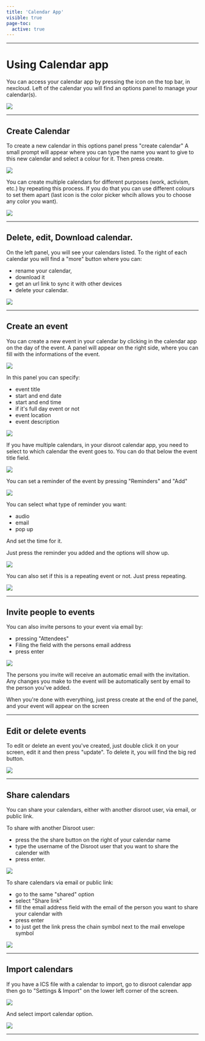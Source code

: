 ```yaml
---
title: 'Calendar App'
visible: true
page-toc:
  active: true
---
```


------------
# Using Calendar app

You can access your calendar app by pressing the icon on the top bar, in nexcloud.
Left of the calendar you will find an options panel to manage your calendar(s).

![](calendar_main.png)

--------------
## Create Calendar
To create a new calendar in this options panel press "create calendar"
A small prompt will appear where you can type the name you want to give to this new calendar and select a colour for it.
Then press create.<br>

![](calendar_add_new.png)

You can create multiple calendars for different purposes (work, activism, etc.) by repeating this process. If you do that you can use different colours to set them apart (last icon is the color picker whcih allows you to choose any color you want).

![](calendar_list.png)

-----------------------
## Delete, edit, Download calendar.
On the left panel, you will see your calendars listed. To the right of each calendar you will find a "more" button where you can:

- rename your calendar,
- download it
- get an url link to sync it with other devices
- delete your calendar.<br>

![](calendar_edit1.png)

-------------------------
## Create an event
You can create a new event in your calendar by clicking in the calendar app on the day of the event. A panel will appear on the right side, where you can fill with the informations of the event.<br>

![](calendar_edit_menu.png)

In this panel you can specify:

  - event title
  - start and end date
  - start and end time
  - if it's full day event or not
  - event location
  - event description<br>

![](calendar_edit_menu2.png)

If you have multiple calendars, in your disroot calendar app, you need to select to which calendar the event goes to. You can do that below the event title field.

![](calendar_edit_menu3.png)

You can set a reminder of the event by pressing "Reminders" and "Add"<br>

![](calendar_edit_menu4.png)

You can select what type of reminder you want:

* audio
* email
* pop up

And set the time for it.

Just press the reminder you added and the options will show up.<br>

![](calendar_edit_menu5.png)

You can also set if this is a repeating event or not. Just press repeating.<br>

![](calendar_edit_menu6.png)

-------------------------------
## Invite people to events

You can also invite persons to your event via email by:

* pressing "Attendees"
* Filing the field with the persons email address
* press enter<br>

![](calendar_edit_menu7.png)

The persons you invite will receive an automatic email with the invitation. Any changes you make to the event will be automatically sent by email to the person you've added.

When you're done with everything, just press create at the end of the panel, and your event will appear on the screen<br>

----------------------------
## Edit or delete events
To edit or delete an event you've created, just double click it on your screen, edit it and then press "update".
To delete it, you will find the big red button.<br>

![](calendar_edit_menu8.png)

----------------------------
## Share calendars
You can share your calendars, either with another disroot user, via email, or public link.

To share with another Disroot user:

* press the the share button on the right of your calendar name
* type the username of the Disroot user that you want to share the calender with
* press enter.<br>

![](calendar_share_menu1.png)

To share calendars via email or public link:

* go to the same "shared" option
* select "Share link"
* fill the email address field with the email of the person you want to share your calendar with
* press enter
* to just get the link press the chain symbol next to the mail envelope symbol<br>

![](calendar_share_menu2.png)

------------------------------
## Import calendars
If you have a ICS file with a calendar to import, go to disroot calendar app then go to "Settings & Import" on the lower left corner of the screen.<br>

![](calendar_import_menu1.png)

And select import calendar option.

![](calendar_import_menu2.png)

----------------------------------------
